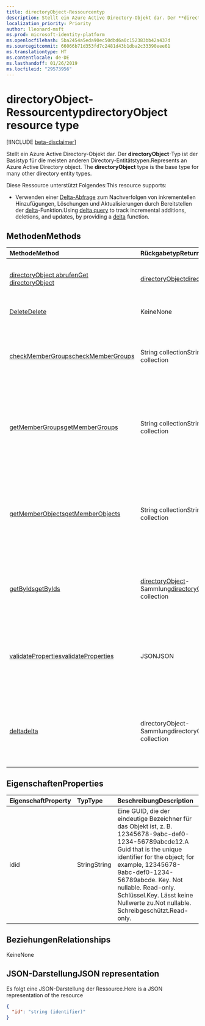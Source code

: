 ```yaml
---
title: directoryObject-Ressourcentyp
description: Stellt ein Azure Active Directory-Objekt dar. Der **directoryObject**-Typ ist der Basistyp für die meisten anderen Directory-Entitätstypen.
localization_priority: Priority
author: lleonard-msft
ms.prod: microsoft-identity-platform
ms.openlocfilehash: 5ba2454a5eda90ec50dbd6a0c152383bb42a437d
ms.sourcegitcommit: 66066b71d353fd7c2481d43b1dba2c33390eee61
ms.translationtype: HT
ms.contentlocale: de-DE
ms.lasthandoff: 01/26/2019
ms.locfileid: "29573956"
---
```

# <a name="directoryobject-resource-type"></a><span data-ttu-id="0c540-104">directoryObject-Ressourcentyp</span><span class="sxs-lookup"><span data-stu-id="0c540-104">directoryObject resource type</span></span>

[!INCLUDE [beta-disclaimer](../../includes/beta-disclaimer.md)]

<span data-ttu-id="0c540-p102">Stellt ein Azure Active Directory-Objekt dar. Der **directoryObject**-Typ ist der Basistyp für die meisten anderen Directory-Entitätstypen.</span><span class="sxs-lookup"><span data-stu-id="0c540-p102">Represents an Azure Active Directory object. The **directoryObject** type is the base type for many other directory entity types.</span></span>

<span data-ttu-id="0c540-107">Diese Ressource unterstützt Folgendes:</span><span class="sxs-lookup"><span data-stu-id="0c540-107">This resource supports:</span></span>

- <span data-ttu-id="0c540-108">Verwenden einer [Delta-Abfrage](/graph/delta-query-overview) zum Nachverfolgen von inkrementellen Hinzufügungen, Löschungen und Aktualisierungen durch Bereitstellen der [delta](../api/directoryobject-delta.md)-Funktion.</span><span class="sxs-lookup"><span data-stu-id="0c540-108">Using [delta query](/graph/delta-query-overview) to track incremental additions, deletions, and updates, by providing a [delta](../api/directoryobject-delta.md) function.</span></span>

## <a name="methods"></a><span data-ttu-id="0c540-109">Methoden</span><span class="sxs-lookup"><span data-stu-id="0c540-109">Methods</span></span>

| <span data-ttu-id="0c540-110">Methode</span><span class="sxs-lookup"><span data-stu-id="0c540-110">Method</span></span>       | <span data-ttu-id="0c540-111">Rückgabetyp</span><span class="sxs-lookup"><span data-stu-id="0c540-111">Return Type</span></span>  |<span data-ttu-id="0c540-112">Beschreibung</span><span class="sxs-lookup"><span data-stu-id="0c540-112">Description</span></span>|
|:---------------|:--------|:----------|
|[<span data-ttu-id="0c540-113">directoryObject abrufen</span><span class="sxs-lookup"><span data-stu-id="0c540-113">Get directoryObject</span></span>](../api/directoryobject-get.md) | [<span data-ttu-id="0c540-114">directoryObject</span><span class="sxs-lookup"><span data-stu-id="0c540-114">directoryObject</span></span>](../resources/directoryobject.md) |<span data-ttu-id="0c540-115">Dient zum Lesen der Eigenschaften des directory-Objekts.</span><span class="sxs-lookup"><span data-stu-id="0c540-115">Read the properties  of a directory object.</span></span>|
|[<span data-ttu-id="0c540-116">Delete</span><span class="sxs-lookup"><span data-stu-id="0c540-116">Delete</span></span>](../api/directoryobject-delete.md) | <span data-ttu-id="0c540-117">Keine</span><span class="sxs-lookup"><span data-stu-id="0c540-117">None</span></span> |<span data-ttu-id="0c540-118">Dient zum Löschen eines directory-Objekts.</span><span class="sxs-lookup"><span data-stu-id="0c540-118">Delete a directory object.</span></span> |
|[<span data-ttu-id="0c540-119">checkMemberGroups</span><span class="sxs-lookup"><span data-stu-id="0c540-119">checkMemberGroups</span></span>](../api/directoryobject-checkmembergroups.md)|<span data-ttu-id="0c540-120">String collection</span><span class="sxs-lookup"><span data-stu-id="0c540-120">String collection</span></span>|<span data-ttu-id="0c540-p103">Sucht nach einer Mitgliedschaft in einer Liste von Gruppen. Die Überprüfung ist transitiv.</span><span class="sxs-lookup"><span data-stu-id="0c540-p103">Check for membership in a list of groups. The check is transitive.</span></span>|
|[<span data-ttu-id="0c540-123">getMemberGroups</span><span class="sxs-lookup"><span data-stu-id="0c540-123">getMemberGroups</span></span>](../api/directoryobject-getmembergroups.md)|<span data-ttu-id="0c540-124">String collection</span><span class="sxs-lookup"><span data-stu-id="0c540-124">String collection</span></span>|<span data-ttu-id="0c540-p104">Gibt alle Gruppen zurück, in denen das Benutzer-, Gruppen- oder Verzeichnisobjekt Mitglied ist. Die Überprüfung ist transitiv.</span><span class="sxs-lookup"><span data-stu-id="0c540-p104">Return all the groups that the user, group, or directory object is a member of. The check is transitive.</span></span>|
|[<span data-ttu-id="0c540-127">getMemberObjects</span><span class="sxs-lookup"><span data-stu-id="0c540-127">getMemberObjects</span></span>](../api/directoryobject-getmemberobjects.md)|<span data-ttu-id="0c540-128">String collection</span><span class="sxs-lookup"><span data-stu-id="0c540-128">String collection</span></span>| <span data-ttu-id="0c540-p105">Gibt alle Gruppen und Verzeichnisrollen zurück, in denen ein Benutzer-, Gruppen- oder Verzeichnisobjekt Mitglied ist. Die Überprüfung ist transitiv.</span><span class="sxs-lookup"><span data-stu-id="0c540-p105">Return all of the groups and directory roles that the user, group, or directory object is a member of. The check is transitive.</span></span> |
|[<span data-ttu-id="0c540-131">getByIds</span><span class="sxs-lookup"><span data-stu-id="0c540-131">getByIds</span></span>](../api/directoryobject-getbyids.md) | <span data-ttu-id="0c540-132">[directoryObject](../resources/directoryobject.md)-Sammlung</span><span class="sxs-lookup"><span data-stu-id="0c540-132">[directoryObject](../resources/directoryobject.md) collection</span></span> | <span data-ttu-id="0c540-133">Dient zum Abrufen eines Satzes von Directory-Objekten basierend auf einem Satz angegebener IDs.</span><span class="sxs-lookup"><span data-stu-id="0c540-133">Get a set of directory objects based on a set of supplied ids.</span></span> |
|[<span data-ttu-id="0c540-134">validateProperties</span><span class="sxs-lookup"><span data-stu-id="0c540-134">validateProperties</span></span>](../api/directoryobject-validateproperties.md)|<span data-ttu-id="0c540-135">JSON</span><span class="sxs-lookup"><span data-stu-id="0c540-135">JSON</span></span>| <span data-ttu-id="0c540-136">Überprüft, ob der Anzeigename oder E-Mail-Kontoname einer Office 365-Gruppe den Benennungsrichtlinien entspricht.</span><span class="sxs-lookup"><span data-stu-id="0c540-136">Validate an Office 365 group's display name or mail nickname complies with naming policies.</span></span> |
|[<span data-ttu-id="0c540-137">delta</span><span class="sxs-lookup"><span data-stu-id="0c540-137">delta</span></span>](../api/directoryobject-delta.md)|<span data-ttu-id="0c540-138">directoryObject-Sammlung</span><span class="sxs-lookup"><span data-stu-id="0c540-138">directoryObject collection</span></span>| <span data-ttu-id="0c540-139">Abrufen inkrementeller Änderungen für Verzeichnisobjekte.</span><span class="sxs-lookup"><span data-stu-id="0c540-139">Get incremental changes for directory objects.</span></span> <span data-ttu-id="0c540-140">Unterstützt das Filtern nach abgeleitetem Typ.</span><span class="sxs-lookup"><span data-stu-id="0c540-140">Supports filtering by derrived type.</span></span> |

## <a name="properties"></a><span data-ttu-id="0c540-141">Eigenschaften</span><span class="sxs-lookup"><span data-stu-id="0c540-141">Properties</span></span>

| <span data-ttu-id="0c540-142">Eigenschaft</span><span class="sxs-lookup"><span data-stu-id="0c540-142">Property</span></span>   | <span data-ttu-id="0c540-143">Typ</span><span class="sxs-lookup"><span data-stu-id="0c540-143">Type</span></span> |<span data-ttu-id="0c540-144">Beschreibung</span><span class="sxs-lookup"><span data-stu-id="0c540-144">Description</span></span>|
|:---------------|:--------|:----------|
|<span data-ttu-id="0c540-145">id</span><span class="sxs-lookup"><span data-stu-id="0c540-145">id</span></span>|<span data-ttu-id="0c540-146">String</span><span class="sxs-lookup"><span data-stu-id="0c540-146">String</span></span>|<span data-ttu-id="0c540-147">Eine GUID, die der eindeutige Bezeichner für das Objekt ist, z. B. 12345678-9abc-def0-1234-56789abcde12.</span><span class="sxs-lookup"><span data-stu-id="0c540-147">A Guid that is the unique identifier for the object; for example, 12345678-9abc-def0-1234-56789abcde. Key. Not nullable. Read-only.</span></span> <span data-ttu-id="0c540-148">Schlüssel.</span><span class="sxs-lookup"><span data-stu-id="0c540-148">Key.</span></span> <span data-ttu-id="0c540-149">Lässt keine Nullwerte zu.</span><span class="sxs-lookup"><span data-stu-id="0c540-149">Not nullable.</span></span> <span data-ttu-id="0c540-150">Schreibgeschützt.</span><span class="sxs-lookup"><span data-stu-id="0c540-150">Read-only.</span></span>|

## <a name="relationships"></a><span data-ttu-id="0c540-151">Beziehungen</span><span class="sxs-lookup"><span data-stu-id="0c540-151">Relationships</span></span>

<span data-ttu-id="0c540-152">Keine</span><span class="sxs-lookup"><span data-stu-id="0c540-152">None</span></span>

## <a name="json-representation"></a><span data-ttu-id="0c540-153">JSON-Darstellung</span><span class="sxs-lookup"><span data-stu-id="0c540-153">JSON representation</span></span>

<span data-ttu-id="0c540-154">Es folgt eine JSON-Darstellung der Ressource.</span><span class="sxs-lookup"><span data-stu-id="0c540-154">Here is a JSON representation of the resource</span></span>

<!-- {
  "blockType": "resource",
  "optionalProperties": [

  ],
  "keyProperty": "id",
  "@odata.type": "microsoft.graph.directoryObject"
}-->

```json
{
  "id": "string (identifier)"
}
```

<!-- uuid: 8fcb5dbc-d5aa-4681-8e31-b001d5168d79
2015-10-25 14:57:30 UTC -->
<!--
{
  "type": "#page.annotation",
  "description": "directoryObject resource",
  "keywords": "",
  "section": "documentation",
  "tocPath": "",
  "suppressions": [
    "Error: /api-reference/beta/resources/directoryobject.md:\r\n      Exception processing links.\r\n    System.ArgumentException: Link Definition was null. Link text: !INCLUDE [beta-disclaimer](../../includes/beta-disclaimer.md)\r\n      at ApiDoctor.Validation.DocFile.get_LinkDestinations()\r\n      at ApiDoctor.Validation.DocSet.ValidateLinks(Boolean includeWarnings, String[] relativePathForFiles, IssueLogger issues, Boolean requireFilenameCaseMatch, Boolean printOrphanedFiles)"
  ]
}
-->
